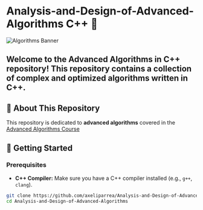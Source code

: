 # Analysis-and-Design-of-Advanced-Algorithms C++ 🚀

![Algorithms Banner](https://via.placeholder.com/1000x200.png?text=Advanced+Algorithms+in+C%2B%2B)

Welcome to the **Advanced Algorithms in C++** repository! This repository contains a collection of complex and optimized algorithms written in C++.
---

## 📌 About This Repository

This repository is dedicated to **advanced algorithms** covered in the [Advanced Algorithms Course](https://www.google.com/url?sa=i&url=https%3A%2F%2Funiconexed.org%2Fmember-directory%2Ftecnologico-de-monterrey%2Fattachment%2Ftec-de-monterrey-logo-horizontal-blue%2F&psig=AOvVaw0L2nsbAkTzgqgAKTozPpeI&ust=1731168865833000&source=images&cd=vfe&opi=89978449&ved=0CBQQjRxqFwoTCODt_NuQzYkDFQAAAAAdAAAAABAE)


## 🚀 Getting Started

### Prerequisites
- **C++ Compiler:** Make sure you have a C++ compiler installed (e.g., `g++`, `clang`).

```bash
git clone https://github.com/axeliparrea/Analysis-and-Design-of-Advanced-Algorithms.git
cd Analysis-and-Design-of-Advanced-Algorithms
